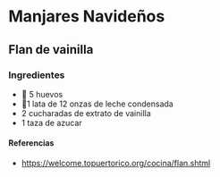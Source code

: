 # Manjares Navideños
## Flan de vainilla 
### Ingredientes
- 🥚 5 huevos
- 🥛1 lata de 12 onzas de leche condensada 
- 2 cucharadas de extrato de vainilla 
- 1 taza de azucar 

#### Referencias 
-  https://welcome.topuertorico.org/cocina/flan.shtml
